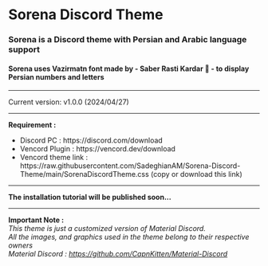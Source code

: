 # Sorena Discord Theme
### Sorena is a Discord theme with Persian and Arabic language support
#### Sorena uses Vazirmatn font made by - Saber Rasti Kardar 🖤 - to display Persian numbers and letters

<hr>

Current version: v1.0.0 (2024/04/27)

<hr>

<p><strong>Requirement :</strong></p>
<ul>
 	<li>Discord PC : https://discord.com/download</li>
 	<li>Vencord Plugin : https://vencord.dev/download</li>
  <li>Vencord theme link : https://raw.githubusercontent.com/SadeghianAM/Sorena-Discord-Theme/main/SorenaDiscordTheme.css (copy or download this link)
</ul>

<hr>

<b>The installation tutorial will be published soon...</b>

<hr>

<b>Important Note : </b>
<br>
<em>This theme is just a customized version of Material Discord.
<br>
All the images, and graphics used in the theme belong to their respective owners
<br>
Material Discord : https://github.com/CapnKitten/Material-Discord</em>
